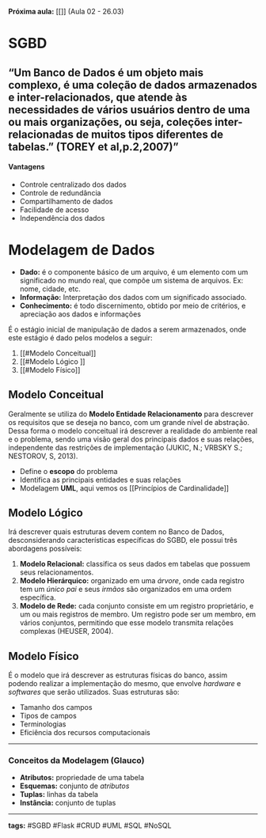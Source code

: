 **Próxima aula:** [[]] (Aula 02 - 26.03)
# SGBD
“Um Banco de Dados é um objeto mais complexo, é uma coleção de dados armazenados e inter-relacionados, que atende às necessidades de vários usuários dentro de uma ou mais organizações, ou seja, coleções inter-relacionadas de muitos tipos diferentes de tabelas.” (TOREY et al,p.2,2007)”
--
#### Vantagens
- Controle centralizado dos dados
- Controle de redundância
- Compartilhamento de dados
- Facilidade de acesso
- Independência dos dados

# Modelagem de Dados
- **Dado:** é o componente básico de um arquivo, é um elemento com um significado no mundo real, que compõe um sistema de arquivos. Ex: nome, cidade, etc.
- **Informação:** Interpretação dos dados com um significado associado.
- **Conhecimento:** é todo discernimento, obtido por meio de critérios, e apreciação aos dados e informações

É o estágio inicial de manipulação de dados a serem armazenados, onde este estágio é dado pelos modelos a seguir:
1. [[#Modelo Conceitual]]
2. [[#Modelo Lógico ]]
3. [[#Modelo Físico]]

## Modelo Conceitual
Geralmente se utiliza do **Modelo Entidade Relacionamento** para descrever os requisitos que se deseja no banco, com um grande nível de abstração.
Dessa forma o modelo conceitual irá descrever a realidade do ambiente real e o problema, sendo uma visão geral dos principais dados e suas relações, independente das restrições de implementação (JUKIC, N.; VRBSKY S.; NESTOROV, S, 2013).

- Define o **escopo** do problema
- Identifica as principais entidades e suas relações
- Modelagem **UML**, aqui vemos os [[Princípios de Cardinalidade]]

## Modelo Lógico
Irá descrever quais estruturas devem contem no Banco de Dados, desconsiderando características específicas do SGBD, ele possui três abordagens possíveis:
1. **Modelo Relacional:** classifica os seus dados em tabelas que possuem seus relacionamentos.
2. **Modelo Hierárquico:** organizado em uma *árvore*, onde cada registro tem um *único pai* e seus *irmãos* são organizados em uma ordem específica.
3. **Modelo de Rede:** cada conjunto consiste em um registro proprietário, e um ou mais registros de membro. Um registro pode ser um membro, em vários conjuntos, permitindo que esse modelo transmita relações complexas (HEUSER, 2004).

## Modelo Físico
É o modelo que irá descrever as estruturas físicas do banco, assim podendo realizar a implementação do mesmo, que envolve *hardware* e *softwares* que serão utilizados. Suas estruturas são:
- Tamanho dos campos
- Tipos de campos
- Terminologias
- Eficiência dos recursos computacionais

---
### Conceitos da Modelagem (Glauco)
- **Atributos:** propriedade de uma tabela
- **Esquemas:** conjunto de *atributos*
- **Tuplas:** linhas da tabela
- **Instância:** conjunto de tuplas

---
**tags:** #SGBD #Flask #CRUD #UML #SQL #NoSQL
